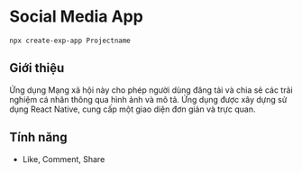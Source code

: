 # Social Media App

`npx create-exp-app Projectname`

## Giới thiệu

Ứng dụng Mạng xã hội này cho phép người dùng đăng tải và chia sẻ các trải nghiệm cá nhân thông qua hình ảnh và mô tả. Ứng dụng được xây dựng sử dụng React Native, cung cấp một giao diện đơn giản và trực quan.

## Tính năng

- Like, Comment, Share
